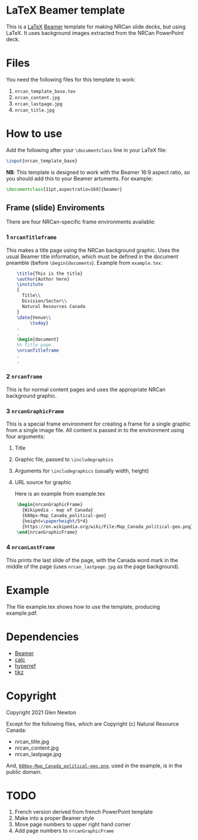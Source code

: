 
# LaTeX Beamer template
This is a [LaTeX](https://www.latex-project.org/) [Beamer](https://ctan.org/pkg/beamer?lang=en) template for making NRCan slide decks, but
using LaTeX.
It uses background images extracted from the NRCan PowerPoint deck.



# Files

You need the following files for this template to work:

1. `nrcan_template_base.tex`
2. `nrcan_content.jpg`
3. `nrcan_lastpage.jpg`
4. `nrcan_title.jpg`

# How to use
Add the following after your `\documentclass` line in your LaTeX file:
```tex
\input{nrcan_template_base}
```

**NB**: This template is designed to work with the Beamer 16:9 aspect
ratio, so you should add this to your Beamer artuments.
For example: 
```tex
\documentclass[11pt,aspectratio=169]{beamer}


```

## Frame (slide) Enviroments
There are four NRCan-specific frame environments available:

### 1 `nrcanTitleframe`
This makes a title page using the NRCan background graphic.
Uses the usual Beamer title information, which must be defined in the
document preamble (before `\begin{documents`).
Example from `example.tex`:
```tex
    \title{This is the title}
    \author{Author here}
    \institute 
    {
      Title\\
      Division/Sector\\
      Natural Resources Canada
    }
    \date{Venue\\
         \today}
    .
    .
    \begin{document}
    %% Title page
    \nrcanTitleframe
    .
    .
```

### 2 `nrcanframe`
This is for normal content pages and uses the appropriate NRCan
background graphic.

### 3 `nrcanGraphicFrame`
This is a special frame environment for creating a frame for a single
graphic from a single image file.
All content is passed in to the environment using four arguments:

1. Title
2. Graphic file, passed to `\includegraphics`
3. Arguments for `\includegraphics` (usually width, height)
4. URL source for graphic

    Here is an example from example.tex

```tex
    \begin{nrcanGraphicFrame}
      {Wikipedia - map of Canada}                                       % arg0 - Title
      {680px-Map_Canada_political-geo}                                  % arg1 - graphic file
      {height=\paperheight/5*4}                                         % arg2 - \includegraphics arguments
      {https://en.wikipedia.org/wiki/File:Map_Canada_political-geo.png} % arg3 - url source of graphic
    \end{nrcanGraphicFrame}
```

### 4 `nrcanLastFrame`
This prints the last slide of the page, with the Canada word mark in
the middle of the page (uses `nrcan_lastpage.jpg` as the page background).

# Example
The file example.tex shows how to use the template, producing example.pdf.

# Dependencies
- [Beamer](https://ctan.org/pkg/beamer?lang=en)
- [calc](https://ctan.org/pkg/calc?lang=en)
- [hyperref](https://ctan.org/pkg/hyperref?lang=en)
- [tikz](http://mirrors.ctan.org/graphics/pgf/base/doc/pgfmanual.pdf)


# Copyright

Copyright 2021 Glen Newton

Except for the following files, which are Copyright (c) Natural
Resource Canada:

* nrcan_title.jpg
* nrcan_content.jpg
* nrcan_lastpage.jpg

And, [`680px-Map_Canada_political-geo.png`](https://en.wikipedia.org/wiki/File:Map_Canada_political-geo.png), used in the example, is in
the public domain.


# TODO 

1. French version derived from french PowerPoint template
2. Make into a proper Beamer style
3. Move page numbers to upper right hand corner
4. Add page numbers to `nrcanGraphicFrame`
